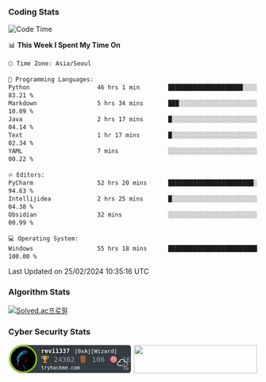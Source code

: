 ### Coding Stats

<!--START_SECTION:waka-->
![Code Time](http://img.shields.io/badge/Code%20Time-333%20hrs%2033%20mins-blue)

📊 **This Week I Spent My Time On** 

```text
🕑︎ Time Zone: Asia/Seoul

💬 Programming Languages: 
Python                   46 hrs 1 min        █████████████████████░░░░   83.21 % 
Markdown                 5 hrs 34 mins       ███░░░░░░░░░░░░░░░░░░░░░░   10.09 % 
Java                     2 hrs 17 mins       █░░░░░░░░░░░░░░░░░░░░░░░░   04.14 % 
Text                     1 hr 17 mins        █░░░░░░░░░░░░░░░░░░░░░░░░   02.34 % 
YAML                     7 mins              ░░░░░░░░░░░░░░░░░░░░░░░░░   00.22 % 

🔥 Editors: 
PyCharm                  52 hrs 20 mins      ████████████████████████░   94.63 % 
Intellijidea             2 hrs 25 mins       █░░░░░░░░░░░░░░░░░░░░░░░░   04.38 % 
Obsidian                 32 mins             ░░░░░░░░░░░░░░░░░░░░░░░░░   00.99 % 

💻 Operating System: 
Windows                  55 hrs 18 mins      █████████████████████████   100.00 % 
```


 Last Updated on 25/02/2024 10:35:16 UTC
<!--END_SECTION:waka-->

### Algorithm Stats

[![Solved.ac프로필](http://mazassumnida.wtf/api/v2/generate_badge?boj=revi1337)](https://solved.ac/revi1337)

### Cyber Security Stats

[![revi1337's tryhackme stats](https://raw.githubusercontent.com/Revi1337/Revi1337/main/assets/thm_propic.png)][tryhackme]
[<img src="https://www.hackthebox.com/badge/image/1002993" width="248.01" height="57">][hackthebox]


[website]: https://revi1337.com
[tryhackme]: https://tryhackme.com/p/revi1337
[hackthebox]: https://app.hackthebox.com/profile/1002993
